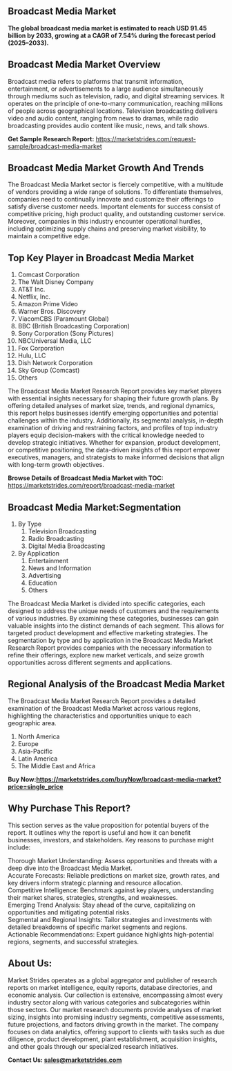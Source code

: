 <h2>Broadcast Media Market</h2>
<p><strong>The global broadcast media market is estimated to reach USD 91.45 billion by 2033, growing at a CAGR of 7.54% during the forecast period (2025–2033).</strong></p>
<h2>Broadcast Media Market Overview</h2>
<p>Broadcast media refers to platforms that transmit information, entertainment, or advertisements to a large audience simultaneously through mediums such as television, radio, and digital streaming services. It operates on the principle of one-to-many communication, reaching millions of people across geographical locations. Television broadcasting delivers video and audio content, ranging from news to dramas, while radio broadcasting provides audio content like music, news, and talk shows.</p>
<p><strong>Get Sample Research Report:</strong> <a href=https://marketstrides.com/request-sample/broadcast-media-market>https://marketstrides.com/request-sample/broadcast-media-market</a></p>
<h2>Broadcast Media Market Growth And Trends</h2>
<p>The Broadcast Media Market sector is fiercely competitive, with a multitude of vendors providing a wide range of solutions. To differentiate themselves, companies need to continually innovate and customize their offerings to satisfy diverse customer needs. Important elements for success consist of competitive pricing, high product quality, and outstanding customer service. Moreover, companies in this industry encounter operational hurdles, including optimizing supply chains and preserving market visibility, to maintain a competitive edge.</p>
<h2>Top Key Player in Broadcast Media Market</h2>
<p><ol>
<li>Comcast Corporation</li>
<li>The Walt Disney Company</li>
<li>AT&amp;T Inc.</li>
<li>Netflix, Inc.</li>
<li>Amazon Prime Video</li>
<li>Warner Bros. Discovery</li>
<li>ViacomCBS (Paramount Global)</li>
<li>BBC (British Broadcasting Corporation)</li>
<li>Sony Corporation (Sony Pictures)</li>
<li>NBCUniversal Media, LLC</li>
<li>Fox Corporation</li>
<li>Hulu, LLC</li>
<li>Dish Network Corporation</li>
<li>Sky Group (Comcast)</li>
<li>Others</li>
</ol></p>
<p>The Broadcast Media Market Research Report provides key market players with essential insights necessary for shaping their future growth plans. By offering detailed analyses of market size, trends, and regional dynamics, this report helps businesses identify emerging opportunities and potential challenges within the industry. Additionally, its segmental analysis, in-depth examination of driving and restraining factors, and profiles of top industry players equip decision-makers with the critical knowledge needed to develop strategic initiatives. Whether for expansion, product development, or competitive positioning, the data-driven insights of this report empower executives, managers, and strategists to make informed decisions that align with long-term growth objectives.</p>
<p><strong>Browse Details of Broadcast Media Market with TOC:</strong> <a href=https://marketstrides.com/report/broadcast-media-market>https://marketstrides.com/report/broadcast-media-market</a></p>
<h2>Broadcast Media Market:Segmentation</h2>
<p><ol>
<li>By Type
<ol>
<li>Television Broadcasting</li>
<li>Radio Broadcasting</li>
<li>Digital Media Broadcasting</li>
</ol>
</li>
<li>By Application
<ol>
<li>Entertainment</li>
<li>News and Information</li>
<li>Advertising</li>
<li>Education</li>
<li>Others</li>
</ol>
</li></ol></p>
<p>The Broadcast Media Market is divided into specific categories, each designed to address the unique needs of customers and the requirements of various industries. By examining these categories, businesses can gain valuable insights into the distinct demands of each segment. This allows for targeted product development and effective marketing strategies. The segmentation by type and by application in the Broadcast Media Market Research Report provides companies with the necessary information to refine their offerings, explore new market verticals, and seize growth opportunities across different segments and applications.</p>
<h2>Regional Analysis of the Broadcast Media Market</h2>
<p>The Broadcast Media Market Research Report provides a detailed examination of the Broadcast Media Market across various regions, highlighting the characteristics and opportunities unique to each geographic area.</p>
<p><ol>
<li>North America</li>
<li>Europe</li>
<li>Asia-Pacific</li>
<li>Latin America</li>
<li>The Middle East and Africa</li>
</ol></p>
<p><strong>Buy Now:<a href=https://marketstrides.com/buyNow/broadcast-media-market?price=single_price>https://marketstrides.com/buyNow/broadcast-media-market?price=single_price</a></strong></p>
<h2>Why Purchase This Report?</h2>
<p>This section serves as the value proposition for potential buyers of the report. It outlines why the report is useful and how it can benefit businesses, investors, and stakeholders. Key reasons to purchase might include:</p>
<p>Thorough Market Understanding: Assess opportunities and threats with a deep dive into the Broadcast Media Market.<br />Accurate Forecasts: Reliable predictions on market size, growth rates, and key drivers inform strategic planning and resource allocation.<br />Competitive Intelligence: Benchmark against key players, understanding their market shares, strategies, strengths, and weaknesses.<br />Emerging Trend Analysis: Stay ahead of the curve, capitalizing on opportunities and mitigating potential risks.<br />Segmental and Regional Insights: Tailor strategies and investments with detailed breakdowns of specific market segments and regions.<br />Actionable Recommendations: Expert guidance highlights high-potential regions, segments, and successful strategies.</p>
<h2>About Us:</h2>
<p>Market Strides operates as a global aggregator and publisher of research reports on market intelligence, equity reports, database directories, and economic analysis. Our collection is extensive, encompassing almost every industry sector along with various categories and subcategories within those sectors. Our market research documents provide analyses of market sizing, insights into promising industry segments, competitive assessments, future projections, and factors driving growth in the market. The company focuses on data analytics, offering support to clients with tasks such as due diligence, product development, plant establishment, acquisition insights, and other goals through our specialized research initiatives.</p>
<p><strong>Contact Us: <a href=
mailto:sales@marketstrides.com>sales@marketstrides.com</a></strong></p>

